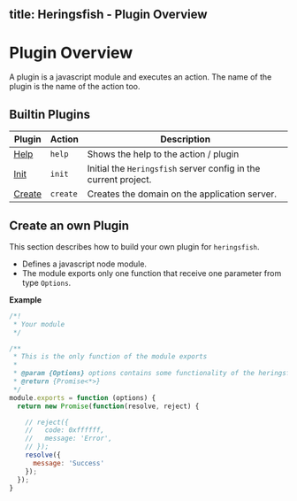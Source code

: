 title: Heringsfish - Plugin Overview
---

<span class="fa fa-plug fa-4x"></span>

# Plugin Overview

A plugin is a javascript module and executes an action. The name of the plugin is the name of the action too.

## Builtin Plugins

| Plugin                                                                 | Action    | Description
|------------------------------------------------------------------------|-----------|------------------------------------
| [<span class="fa fa-plug"></span> Help](plugins/plugin-help.html)      | `help`    | Shows the help to the action / plugin
| [<span class="fa fa-plug"></span> Init](plugins/plugin-init.html)      | `init`    | Initial the `Heringsfish` server config in the current project.
| [<span class="fa fa-plug"></span> Create](plugins/plugin-create.html)  | `create` | Creates the domain on the application server.


## Create an own Plugin

This section describes how to build your own plugin for `heringsfish`.

* Defines a javascript node module.
* The module exports only one function that receive one parameter from type `Options`.

**Example**

```js
/*!
 * Your module
 */

/**
 * This is the only function of the module exports
 * 
 * @param {Options} options contains some functionality of the heringsfish
 * @return {Promise<*>}
 */
module.exports = function (options) {
  return new Promise(function(resolve, reject) {

    // reject({
    //   code: 0xffffff,
    //   message: 'Error',
    // });
    resolve({
      message: 'Success'
    });
  });
}
```
